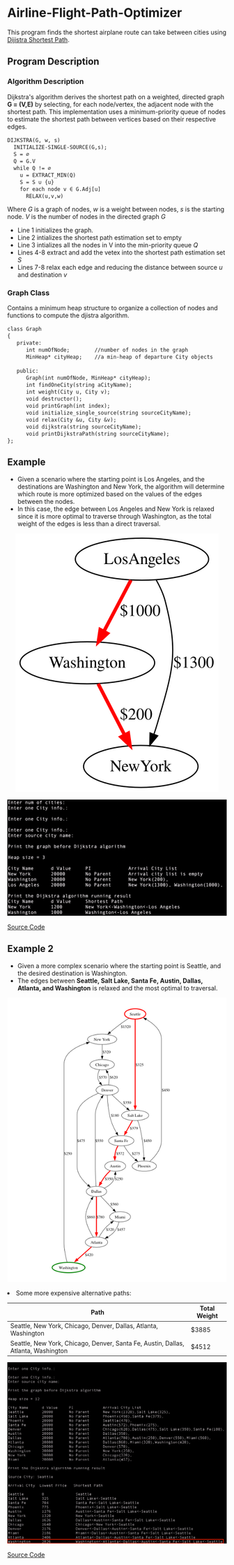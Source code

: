 # Airline-Flight-Path-Optimizer
This program finds the shortest airplane route can take between cities using [Dijistra Shortest Path](https://en.wikipedia.org/wiki/Dijkstra%27s_algorithm). 

## Program Description

### Algorithm Description
Dijkstra's algorithm derives the shortest path on a weighted, directed graph **G = (V,E)** by selecting, for each node/vertex, the adjacent node with the shortest path. This implementation uses a minimum-priority queue of nodes to estimate the shortest path between vertices based on their respective edges.
```
DIJKSTRA(G, w, s)
  INITIALIZE-SINGLE-SOURCE(G,s);
  S = ∅
  Q = G.V
  while Q != ∅
    u = EXTRACT_MIN(Q)
    S = S ∪ {u}
    for each node v ∈ G.Adj[u]
      RELAX(u,v,w)
```
Where *G* is a graph of nodes, *w* is a weight between nodes, *s* is the starting node. *V* is the number of nodes in the directed graph *G*
- Line 1 initializes the graph.
- Line 2 intializes the shortest path estimation set to empty
- Line 3 intializes all the nodes in V into the min-priority queue *Q*
- Lines 4-8 extract and add the vetex into the shortest path estimation set *S*
- Lines 7-8 relax each edge and reducing the distance between source *u* and destination *v*

### Graph Class
Contains a minimum heap structure to organize a collection of nodes and functions to compute the djistra algorithm. 
```
class Graph
{
   private:
      int numOfNode;        //number of nodes in the graph
      MinHeap* cityHeap;    //a min-heap of departure City objects

   public:
      Graph(int numOfNode, MinHeap* cityHeap);
      int findOneCity(string aCityName);
      int weight(City u, City v);
      void destructor();
      void printGraph(int index);
      void initialize_single_source(string sourceCityName);
      void relax(City &u, City &v);
      void dijkstra(string sourceCityName);
      void printDijkstraPath(string sourceCityName);
};
```

## Example 
- Given a scenario where the starting point is Los Angeles, and the destinations are Washington and New York, the algorithm will determine which route is more optimized based on the values of the edges between the nodes. 
- In this case, the edge between Los Angeles and New York is relaxed since it is more optimal to traverse through Washington, as the total weight of the edges is less than a direct traversal.
<p align="center">
  <img src="images/example.svg?raw=true" alt="example"/>
</p
<p align="center">
  <img src="images/example_output.png?raw=true" alt="example output width="100"/>
</p>

[Source Code](https://github.com/airtimeEnthusiast/DijkstraShortestPath)

## Example 2
- Given a more complex scenario where the starting point is Seattle, and the desired destination is Washington.
- The edges between **Seattle, Salt Lake, Santa Fe, Austin, Dallas, Atlanta, and Washington** is relaxed and the most optimal to traversal.
<p align="center">
  <img src="images/example2.png?raw=true" alt="example"/>
</p
  
- Some more expensive alternative paths:

| Path    | Total Weight |
| -------- | ------- |
| Seattle, New York, Chicago, Denver, Dallas, Atlanta, Washington | $3885    |
| Seattle, New York, Chicago, Denver, Santa Fe, Austin, Dallas, Atlanta, Washington| $4512 |

<p align="center">
  <img src="images/example_output2.png?raw=true" alt="example output width="100"/>
</p>

[Source Code](https://github.com/airtimeEnthusiast/DijkstraShortestPath)

